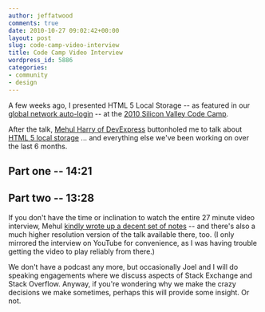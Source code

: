 ```yaml
---
author: jeffatwood
comments: true
date: 2010-10-27 09:02:42+00:00
layout: post
slug: code-camp-video-interview
title: Code Camp Video Interview
wordpress_id: 5886
categories:
- community
- design
---
```


A few weeks ago, I presented HTML 5 Local Storage -- as featured in our [global network auto-login](http://blog.stackoverflow.com/2010/09/global-network-auto-login/) -- at the [2010 Silicon Valley Code Camp](http://www.siliconvalley-codecamp.com/).

After the talk, [Mehul Harry of DevExpress](http://community.devexpress.com/blogs/aspnet/default.aspx) buttonholed me to talk about [HTML 5 local storage](http://diveintohtml5.org/storage.html) ... and everything else we've been working on over the last 6 months. 



## Part one --  14:21






## Part two -- 13:28




If you don't have the time or inclination to watch the entire 27 minute video interview, Mehul [kindly wrote up a decent set of notes](http://community.devexpress.com/blogs/aspnet/archive/2010/10/24/video-interview-with-jeff-atwood-aka-codinghorror-com.aspx) -- and there's also a much higher resolution version of the talk available there, too. (I only mirrored the interview on YouTube for convenience, as I was having trouble getting the video to play reliably from there.)

We don't have a podcast any more, but occasionally Joel and I will do speaking engagements where we discuss aspects of Stack Exchange and Stack Overflow. Anyway, if you're wondering why we make the crazy decisions we make sometimes, perhaps this will provide some insight. Or not.
